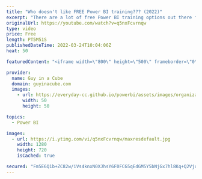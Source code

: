 ```yaml
---
title: "Who doesn't like FREE Power BI training??? (2022)"
excerpt: "There are a lot of free Power BI training options out there for business analysts and there is now training beyond that for your organization. Adam explores the latest free options that Microsoft has to grow and learn Power BI!  Matthew's Blog: https://ssbipolar.com/2021/06/07/free-power-bi-intro-training-from-microsoft/"
originalUrl: https://youtube.com/watch?v=q5nxFcvrnqw
type: video
price: Free
length: PT5M51S
publishedDateTime: 2022-03-24T10:04:06Z
heat: 50

featuredContent: "<iframe width=\"800\" height=\"500\" frameborder=\"0\" src=\"https://www.youtube.com/embed/q5nxFcvrnqw\" allow=\"accelerometer; autoplay; encrypted-media; gyroscope; picture-in-picture\" allowfullscreen></iframe>"

provider:
  name: Guy in a Cube
  domain: guyinacube.com
  images:
    - url: https://everyday-cc.github.io/powerbi/assets/images/organizations/guyinacube.com-50x50.jpg
      width: 50
      height: 50

topics:
  - Power BI

images:
  - url: https://i.ytimg.com/vi/q5nxFcvrnqw/maxresdefault.jpg
    width: 1280
    height: 720
    isCached: true

secured: "Fm5E6Q1b+ZC82w/iVs4knxN0XJhsY6F0FCG5qEdGM5Y5bNjGx7hl8Kq+Q2Vjqho80DApbmNFri8xgRqOGc4QSopShVuSex75ZvRNJ4Utrk+PAN/yrQtXuxlIW5a+sDYMsGoHne5Gk+0OmKo6e0qMwOh76JFOeaAyEvhUeeXtxJFFYCW5CnM6lda9Cz+IYBq5VhuaTDuAp1DvuPYIqO8w4vkNPsROvV9LSpvvA/TGyBNJGgu+pWFf71COwXbbpj8mupUn8rMRo+He6OUPKLkAYpwaDJQBLfmooCr2Hs1DiXh4X6rRo0gn1tbBcyCxap4HmryS4eSdQ0xAuSMBuFjCW5f7ljpIb8G8kCD6QHF1Gyi20N/SqJBC+3nmKEyt6sEVUS+yP/EYNtE5ethlMimix5HW1QhMsmQZbj9Wb8RF6nM=;RQ5275XA39jjxEkt43y+ng=="
---
```


